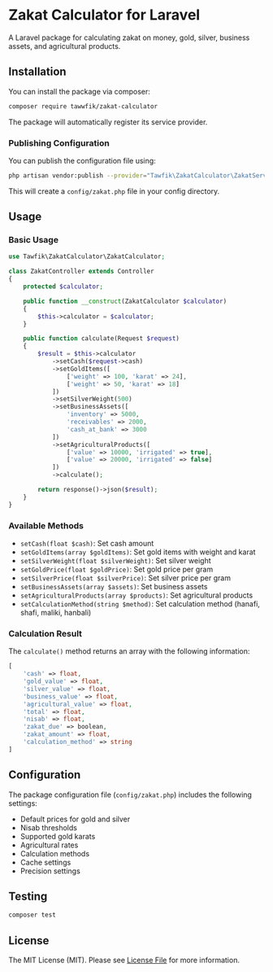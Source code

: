 # Zakat Calculator for Laravel

A Laravel package for calculating zakat on money, gold, silver, business assets, and agricultural products.

## Installation

You can install the package via composer:

```bash
composer require tawwfik/zakat-calculator
```

The package will automatically register its service provider.

### Publishing Configuration

You can publish the configuration file using:

```bash
php artisan vendor:publish --provider="Tawfik\ZakatCalculator\ZakatServiceProvider" --tag="config"
```

This will create a `config/zakat.php` file in your config directory.

## Usage

### Basic Usage

```php
use Tawfik\ZakatCalculator\ZakatCalculator;

class ZakatController extends Controller
{
    protected $calculator;

    public function __construct(ZakatCalculator $calculator)
    {
        $this->calculator = $calculator;
    }

    public function calculate(Request $request)
    {
        $result = $this->calculator
            ->setCash($request->cash)
            ->setGoldItems([
                ['weight' => 100, 'karat' => 24],
                ['weight' => 50, 'karat' => 18]
            ])
            ->setSilverWeight(500)
            ->setBusinessAssets([
                'inventory' => 5000,
                'receivables' => 2000,
                'cash_at_bank' => 3000
            ])
            ->setAgriculturalProducts([
                ['value' => 10000, 'irrigated' => true],
                ['value' => 20000, 'irrigated' => false]
            ])
            ->calculate();

        return response()->json($result);
    }
}
```

### Available Methods

- `setCash(float $cash)`: Set cash amount
- `setGoldItems(array $goldItems)`: Set gold items with weight and karat
- `setSilverWeight(float $silverWeight)`: Set silver weight
- `setGoldPrice(float $goldPrice)`: Set gold price per gram
- `setSilverPrice(float $silverPrice)`: Set silver price per gram
- `setBusinessAssets(array $assets)`: Set business assets
- `setAgriculturalProducts(array $products)`: Set agricultural products
- `setCalculationMethod(string $method)`: Set calculation method (hanafi, shafi, maliki, hanbali)

### Calculation Result

The `calculate()` method returns an array with the following information:

```php
[
    'cash' => float,
    'gold_value' => float,
    'silver_value' => float,
    'business_value' => float,
    'agricultural_value' => float,
    'total' => float,
    'nisab' => float,
    'zakat_due' => boolean,
    'zakat_amount' => float,
    'calculation_method' => string
]
```

## Configuration

The package configuration file (`config/zakat.php`) includes the following settings:

- Default prices for gold and silver
- Nisab thresholds
- Supported gold karats
- Agricultural rates
- Calculation methods
- Cache settings
- Precision settings

## Testing

```bash
composer test
```

## License

The MIT License (MIT). Please see [License File](LICENSE.md) for more information. 